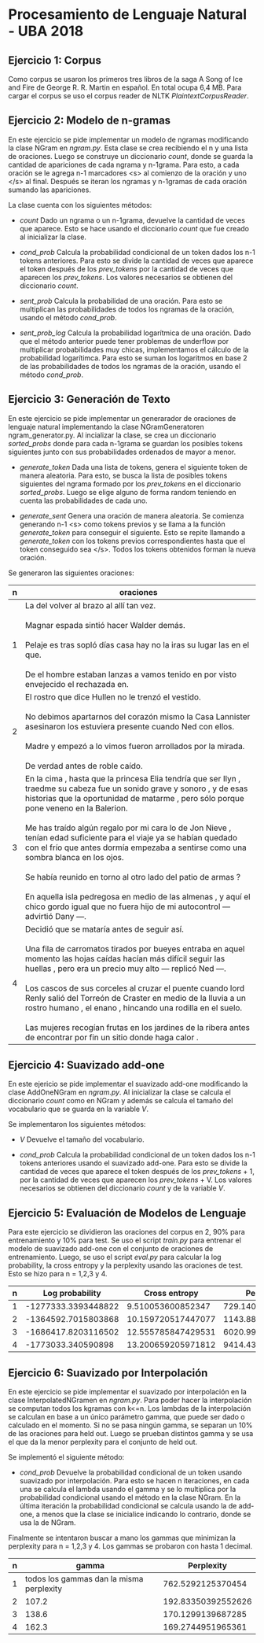 Procesamiento de Lenguaje Natural - UBA 2018
============================================

Ejercicio 1: Corpus
-------------------
Como corpus se usaron los primeros tres libros de la saga A Song of Ice and Fire de George R. R. Martin en español. En total ocupa 6,4 MB.
Para cargar el corpus se uso el corpus reader de NLTK *PlaintextCorpusReader*.

Ejercicio 2: Modelo de n-gramas
-------------------------------
En este ejercicio se pide implementar un modelo de ngramas modificando la clase NGram en *ngram.py*.
Esta clase se crea recibiendo el n y una lista de oraciones. Luego se construye un diccionario *count*, donde se guarda la cantidad de apariciones de cada ngrama y n-1grama. Para esto, a cada oración se le agrega n-1 marcadores \<s\> al comienzo de la oración y uno \</s\> al final. Después se iteran los ngramas y n-1gramas de cada oración sumando las apariciones.

La clase cuenta con los siguientes métodos:

- *count*
Dado un ngrama o un n-1grama, devuelve la cantidad de veces que aparece. Esto se hace usando el diccionario *count* que fue creado al inicializar la clase.

- *cond_prob*
Calcula la probabilidad condicional de un token dados los n-1 tokens anteriores. Para esto se divide la cantidad de veces que aparece el token después de los *prev_tokens* por la cantidad de veces que aparecen los *prev_tokens*. Los valores necesarios se obtienen del diccionario *count*.

- *sent_prob*
Calcula la probabilidad de una oración. Para esto se multiplican las probabilidades de todos los ngramas de la oración, usando el método *cond_prob*.

- *sent_prob_log*
Calcula la probabilidad logarítmica de una oración. Dado que el método anterior puede tener problemas de underflow por multiplicar probabilidades muy chicas, implementamos el cálculo de la probabilidad logarítimca. Para esto se suman los logaritmos en base 2 de las probabilidades de todos los ngramas de la oración, usando el método *cond_prob*.

Ejercicio 3: Generación de Texto
--------------------------------
En este ejercicio se pide implementar un generarador de oraciones de lenguaje natural implementando la clase NGramGeneratoren ngram_generator.py.
Al incializar la clase, se crea un diccionario *sorted_probs* donde para cada n-1grama se guardan los posibles tokens siguientes junto con sus probabilidades ordenados de mayor a menor.

- *generate_token*
Dada una lista de tokens, genera el siguiente token de manera aleatoria. Para esto, se busca la lista de posibles tokens siguientes del ngrama formado por los *prev_tokens* en el diccionario *sorted_probs*. Luego se elige alguno de forma random teniendo en cuenta las probabilidades de cada uno. 

- *generate_sent*
Genera una oración de manera aleatoria. Se comienza generando n-1 \<s\> como tokens previos y se llama a la función *generate_token* para conseguir el siguiente. Esto se repite llamando a *generate_token* con los tokens previos correspondientes hasta que el token conseguido sea \</s\>. Todos los tokens obtenidos forman la nueva oración.

Se generaron las siguientes oraciones:

| n | oraciones |
|---|---|
| 1 | La del volver al brazo al allí tan vez. <br><br> Magnar espada sintió hacer Walder demás. <br><br> Pelaje es tras sopló días casa hay no la iras su lugar las en el que. <br><br> De el hombre estaban lanzas a vamos tenido en por visto envejecido el rechazada en.|
| 2 | El rostro que dice Hullen no le trenzó el vestido. <br><br> No debimos apartarnos del corazón mismo la Casa Lannister asesinaron los estuviera presente cuando Ned con ellos. <br><br> Madre y empezó a lo vimos fueron arrollados por la mirada. <br><br> De verdad antes de roble caído.|
| 3 | En la cima , hasta que la princesa Elia tendría que ser Ilyn , traedme su cabeza fue un sonido grave y sonoro , y de esas historias que la oportunidad de matarme , pero sólo porque pone veneno en la Balerion. <br><br> Me has traído algún regalo por mi cara lo de Jon Nieve , tenían edad suficiente para el viaje ya se habían quedado con el frío que antes dormía empezaba a sentirse como una sombra blanca en los ojos. <br><br> Se había reunido en torno al otro lado del patio de armas ? <br><br> En aquella isla pedregosa en medio de las almenas , y aquí el chico gordo igual que no fuera hijo de mi autocontrol — advirtió Dany —.|
| 4 |  Decidió que se mataría antes de seguir así. <br><br> Una fila de carromatos tirados por bueyes entraba en aquel momento las hojas caídas hacían más difícil seguir las huellas , pero era un precio muy alto — replicó Ned —. <br><br> Los cascos de sus corceles al cruzar el puente cuando lord Renly salió del Torreón de Craster en medio de la lluvia a un rostro humano , el enano , hincando una rodilla en el suelo. <br><br> Las mujeres recogían frutas en los jardines de la ribera antes de encontrar por fin un sitio donde haga calor .|

Ejercicio 4: Suavizado add-one
------------------------------
En este ejericio se pide implementar el suavizado add-one modificando la clase AddOneNGram en *ngram.py*.
Al inicializar la clase se calcula el diccionario *count* como en NGram y además se calcula el tamaño del vocabulario que se guarda en la variable *V*.

Se implementaron los siguientes métodos:

- *V*
Devuelve el tamaño del vocabulario.

- *cond_prob*
Calcula la probabilidad condicional de un token dados los n-1 tokens anteriores usando el suavizado add-one. Para esto se divide la cantidad de veces que aparece el token después de los *prev_tokens* + 1, por la cantidad de veces que aparecen los *prev_tokens* + V. Los valores necesarios se obtienen del diccionario *count* y de la variable *V*.

Ejercicio 5: Evaluación de Modelos de Lenguaje
----------------------------------------------
Para este ejercicio se dividieron las oraciones del corpus en 2, 90% para entrenamiento y 10% para test. Se uso el script *train.py* para entrenar el modelo de suavizado add-one con el conjunto de oraciones de entrenamiento. Luego, se uso el script *eval.py* para calcular la log probability, la cross entropy y la perplexity usando las oraciones de test. Esto se hizo para n = 1,2,3 y 4.

| n | Log probability | Cross entropy| Perplexity |
|---|---|---|---|
| 1 | -1277333.3393448822 | 9.510053600852347 | 729.1407896141487 |
| 2 | -1364592.7015803868 | 10.159720517447077 | 1143.880412497499 |
| 3 | -1686417.8203116502 | 12.555785847429531 | 6020.993511748579 |
| 4 | -1773033.340590898 | 13.200659205971812 | 9414.4376500024 |


Ejercicio 6: Suavizado por Interpolación
----------------------------------------
En este ejercicio se pide implementar el suavizado por interpolación en la clase InterpolatedNGramen en *ngram.py*.
Para poder hacer la interpolación se computan todos los kgramas con k<=n. Los lambdas de la interpolación se calculan en base a un único parámetro gamma, que puede ser dado o calculado en el momento. Si no se pasa ningún gamma, se separan un 10% de las oraciones para held out. Luego se prueban distintos gamma y se usa el que da la menor perplexity para el conjunto de held out.

Se implementó el siguiente método:

- *cond_prob*
Devuelve la probabilidad condicional de un token usando suavizado por interpolación. Para esto se hacen n iteraciones, en cada una se calcula el lambda usando el gamma y se lo multiplica por la probabilidad condicional usando el método en la clase NGram. En la última iteración la probabilidad condicional se calcula usando la de add-one, a menos que la clase se inicialice indicando lo contrario, donde se usa la de NGram.

Finalmente se intentaron buscar a mano los gammas que minimizan la perplexity para n = 1,2,3 y 4. Los gammas se probaron con hasta 1 decimal.

| n | gamma | Perplexity |
|---|---|---|
| 1 | todos los gammas dan la misma perplexity | 762.5292125370454 |
| 2 | 107.2 | 192.83350392552626 |
| 3 | 138.6 | 170.1299139687285 |
| 4 | 162.3 | 169.2744951965361 |
